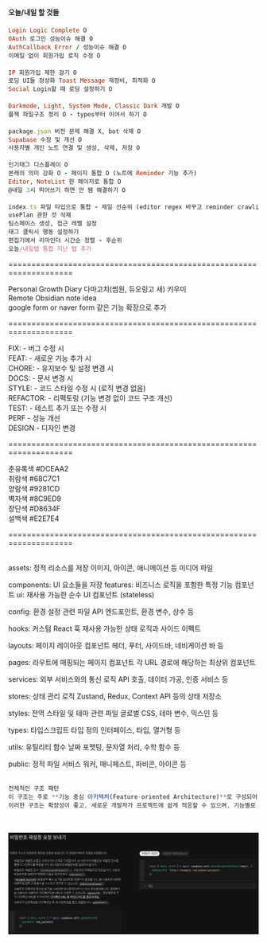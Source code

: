#### 오늘/내일 할 것들

```ruby
Login Logic Complete O
OAuth 로그인 성능이슈 해결 O
AuthCallback Error / 성능이슈 해결 O
이메일 없이 회원가입 로직 수정 O

IP 회원가입 제한 걸기 O
로딩 UI들 정상화 Toast Message 재정비, 최적화 O
Social Login할 때 로딩 설정하기 O

Darkmode, Light, System Mode, Classic Dark 개발 O
플젝 파일구조 정리 O - types부터 이어서 하기 O

package.json 버전 문제 해결 X, bot 삭제 O
Supabase 수정 및 개선 O
사용자별 개인 노트 연결 및 생성, 삭제, 저장 O

인기태그 디스플레이 O
본래의 의미 강화 O - 페이지 통합 O (노트에 Reminder 기능 추가)
Editor, NoteList 한 페이지로 통합 O
@내일 3시 띄어쓰기 하면 안 됌 해결하기 O

index.ts 파일 타입으로 통합 - 제일 선순위 (editor regex 바꾸고 reminder crawling 실패중)
usePlan 관한 것 삭제    
팀스페이스 생성, 접근 레벨 설정
태그 클릭시 행동 설정하기
편집기에서 리마인더 시간순 정렬 - 후순위
오늘/내일탭 통합 지난 탭 추가
```

====================================================================<br/>

Personal Growth Diary 다마고치(썸원, 듀오링고 새) 키우미<br/>
Remote Obsidian note idea<br/>
google form or naver form 같은 기능 확장으로 추가 <br/>

====================================================================<br/>

FIX: - 버그 수정 시<br/>
FEAT: - 새로운 기능 추가 시<br/>
CHORE: - 유지보수 및 설정 변경 시<br/>
DOCS: - 문서 변경 시<br/>
STYLE: - 코드 스타일 수정 시 (로직 변경 없음)<br/>
REFACTOR: - 리팩토링 (기능 변경 없이 코드 구조 개선)<br/>
TEST: - 테스트 추가 또는 수정 시<br/>
PERF - 성능 개선<br/>
DESIGN - 디자인 변경<br/>

====================================================================<br/>

춘유록색 #DCEAA2<br/>
취람색 #68C7C1<br/>
양람색 #9281CD<br/>
벽자색 #8C9ED9<br/>
장단색 #D8634F<br/>
설백색 #E2E7E4

====================================================================<br/><br/>

assets: 정적 리소스를 저장
이미지, 아이콘, 애니메이션 등 미디어 파일<br/>

components: UI 요소들을 저장
features: 비즈니스 로직을 포함한 특정 기능 컴포넌트
ui: 재사용 가능한 순수 UI 컴포넌트 (stateless)

config: 환경 설정 관련 파일
API 엔드포인트, 환경 변수, 상수 등

hooks: 커스텀 React 훅
재사용 가능한 상태 로직과 사이드 이펙트

layouts: 페이지 레이아웃 컴포넌트
헤더, 푸터, 사이드바, 네비게이션 바 등

pages: 라우트에 매핑되는 페이지 컴포넌트
각 URL 경로에 해당하는 최상위 컴포넌트

services: 외부 서비스와의 통신 로직
API 호출, 데이터 가공, 인증 서비스 등

stores: 상태 관리 로직
Zustand, Redux, Context API 등의 상태 저장소

styles: 전역 스타일 및 테마 관련 파일
글로벌 CSS, 테마 변수, 믹스인 등

types: 타입스크립트 타입 정의
인터페이스, 타입, 열거형 등

utils: 유틸리티 함수
날짜 포맷팅, 문자열 처리, 수학 함수 등

public: 정적 파일
서비스 워커, 매니페스트, 파비콘, 아이콘 등
<br/><br/>
```js
전체적인 구조 패턴
이 구조는 주로 **기능 중심 아키텍처(Feature-oriented Architecture)**로 구성되어 있으며, 이는 대규모 프로젝트에서 기능별로 코드를 분리하여 유지보수성을 높이는 데 효과적입니다. 또한 아토믹 디자인 시스템(Atomic Design System) 원칙을 UI 컴포넌트에 적용하고 있는 것으로 보입니다.
이러한 구조는 확장성이 좋고, 새로운 개발자가 프로젝트에 쉽게 적응할 수 있으며, 기능별로 분리되어 있어 코드의 응집도를 높이고 결합도를 낮추는 데 도움이 됩니다.
```
<br/><br/>
![alt text](src/assets/readmeimg.png)
